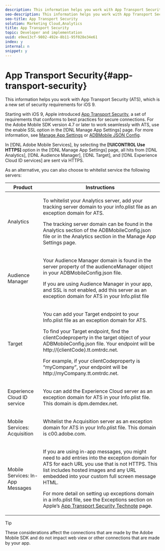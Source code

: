 ```yaml
---
description: This information helps you work with App Transport Security (ATS), which is a new set of security requirements for iOS 9.
seo-description: This information helps you work with App Transport Security (ATS), which is a new set of security requirements for iOS 9.
seo-title: App Transport Security
solution: Marketing Cloud,Analytics
title: App Transport Security
topic: Developer and implementation
uuid: e9ee13cf-9802-492e-8b11-95f028e34e61
index: y
internal: n
snippet: y
---
```


# App Transport Security{#app-transport-security}

This information helps you work with App Transport Security (ATS), which is a new set of security requirements for iOS 9.

Starting with iOS 9, Apple introduced [App Transport Security](https://developer.apple.com/library/prerelease/ios/technotes/App-Transport-Security-Technote/), a set of requirements that conforms to best practices for secure connections. For the Adobe Mobile SDK version 4.7 or later to work seamlessly with ATS, use the enable SSL option in the [!DNL Manage App Settings] page. For more information, see [Manage App Settings](https://marketing.adobe.com/resources/help/en_US/mobile/c_manage_app_settings.html) or [ADBMobile JSON Config](../configuration/json-config/json-config.md#concept_105FBD9EBABE4B21BD7D49687AB2D5BA).

In [!DNL Adobe Mobile Services], by selecting the **[!UICONTROL Use HTTPS]** option in the [!DNL Manage App Settings] page, all hits from [!DNL Analytics], [!DNL Audience Manager], [!DNL Target], and [!DNL Experience Cloud ID services] are sent via HTTPS.

As an alternative, you can also choose to whitelist service the following servers: 

<table id="table_BD4CB2193C5D4971B5E5008964EFD7ED"> 
 <thead> 
  <tr> 
   <th colname="col1" class="entry"> Product </th> 
   <th colname="col2" class="entry"> Instructions </th> 
  </tr>
 </thead>
 <tbody> 
  <tr> 
   <td colname="col1"> Analytics </td> 
   <td colname="col2"> <p>To whitelist your <span class="keyword"> Analytics</span> server, add your tracking server domain to your <span class="filepath"> info.plist</span> file as an exception domain for ATS. </p> <p>The tracking server domain can be found in the <span class="uicontrol"> Analytics</span> section of the <span class="filepath"> ADBMobileConfig.json</span> file or in the <span class="uicontrol"> Analytics</span> section in the <span class="wintitle"> Manage App Settings</span> page. </p> </td> 
  </tr> 
  <tr> 
   <td colname="col1"> Audience Manager </td> 
   <td colname="col2"> <p>Your <span class="keyword"> Audience Manager</span> domain is found in the server property of the <span class="filepath"> audienceManager</span> object in your <span class="filepath"> ADBMobileConfig.json</span> file. </p> <p>If you are using <span class="keyword"> Audience Manager</span> in your app, and SSL is not enabled, add this server as an exception domain for ATS in your <span class="filepath"> Info.plist</span> file </p> </td> 
  </tr> 
  <tr> 
   <td colname="col1"> Target </td> 
   <td colname="col2"> <p>You can add your <span class="keyword"> Target</span> endpoint to your <span class="filepath"> Info.plist</span> file as an exception domain for ATS. </p> <p>To find your <span class="keyword"> Target</span> endpoint, find the <span class="filepath"> clientCodeproperty</span> in the target object of your <span class="filepath"> ADBMobileConfig.json</span> file. Your endpoint will be <span class="filepath"> http://{clientCode}.tt.omtrdc.net</span>. </p> <p>For example, if your <span class="filepath"> clientCodeproperty</span> is “myCompany”, your endpoint will be <span class="filepath"> http://myCompany.tt.omtrdc.net</span>. </p> </td> 
  </tr> 
  <tr> 
   <td colname="col1"> Experience Cloud ID service </td> 
   <td colname="col2"> <p>You can add the <span class="keyword"> Experience Cloud</span> server as an exception domain for ATS in your <span class="filepath"> Info.plist</span> file. This domain is <span class="filepath"> dpm.demdex.net</span>. </p> </td> 
  </tr> 
  <tr> 
   <td colname="col1"> Mobile Services: Acquisition </td> 
   <td colname="col2"> <p>Whitelist the Acquisition server as an exception domain for ATS in your <span class="filepath"> Info.plist </span>file. This domain is <span class="filepath"> c00.adobe.com</span>. </p> </td> 
  </tr> 
  <tr> 
   <td colname="col1"> Mobile Services: In-App Messages </td> 
   <td colname="col2"> <p>If you are using in-app messages, you might need to add entries into the exception domain for ATS for each URL you use that is not HTTPS. This list includes hosted images and any URL embedded into your custom full screen message HTML. </p> <p>For more detail on setting up exceptions domain in a <span class="filepath"> info.plist</span> file, see the Exceptions section on Apple’s <a href="https://developer.apple.com/library/prerelease/ios/technotes/App-Transport-Security-Technote/" format="https" scope="external"> App Transport Security Technote</a> page. </p> </td> 
  </tr> 
 </tbody> 
</table>

>[!TIP]
>
>These considerations affect the connections that are made by the Adobe Mobile SDK and do not impact web view or other connections that are made by your app.

